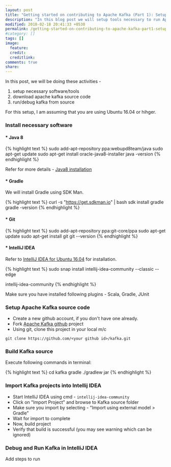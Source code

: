 ```yaml
---
layout: post
title: "Getting started on contributing to Apache Kafka (Part 1): Setup tools and source code"
description: "In this blog post we will setup tools necessary to run Apache Kafka from source"
modified: 2018-02-18 20:41:33 +0530
permalink: /getting-started-on-contributing-to-apache-kafka-part1-setup-tools-and-source-code/
#category: []
tags: []
image:
  feature: 
  credit: 
  creditlink: 
comments: true
share: 
---
```


In this post, we will be doing these activities -
1. setup necessary software/tools
2. download apache kafka source code
3. run/debug kafka from source

For this setup, I am assuming that you are using Ubuntu 16.04 or hihger.

### Install necessary software

#### * Java 8
{% highlight text %}
sudo add-apt-repository ppa:webupd8team/java
sudo apt-get update
sudo apt-get install oracle-java8-installer
java -version
{% endhighlight %}

Refer for more details - [Java8 installation]

#### * Gradle
We will install Gradle using SDK Man.

{% highlight text %}
curl -s "https://get.sdkman.io" | bash
sdk install gradle
gradle -version
{% endhighlight %}


#### * Git
{% highlight text %}
sudo add-apt-repository ppa:git-core/ppa
sudo apt-get update
sudo apt-get install git
git --version
{% endhighlight %}

#### * IntelliJ IDEA
Refer to [IntelliJ IDEA for Ubuntu 16.04] for installation.

{% highlight text %}
sudo snap install intellij-idea-community --classic --edge

intellij-idea-community
{% endhighlight %}

Make sure you have installed following plugins - Scala, Gradle, JUnit

### Setup Apache Kafka source code
* Create a new github account, if you don't have one already.
* Fork [Apache Kafka github] project
* Using git, clone this project in your local m/c

`git clone https://github.com/<your github id>/kafka.git`

### Build Kafka source
Execute following commands in terminal:

{% highlight text %}
cd kafka
gradle
./gradlew jar
{% endhighlight %}

### Import Kafka projects into Intellij IDEA
* Start IntelliJ IDEA using cmd - `intellij-idea-community`
* Click on "Import Project" and browse to Kafka source folder
* Make sure you import by selecting - "Import using external model > Gradle"
* Wait for import to complete
* Now, build project
* Verify that build is successful (you may see warning which can be ignored)


### Debug and Run Kafka in IntelliJ IDEA
Add steps to run

[Java8 installation]:http://tipsonubuntu.com/2016/07/31/install-oracle-java-8-9-ubuntu-16-04-linux-mint-18/
[Scala-IDE]:http://scala-ide.org
[Apache Kafka github]:https://github.com/apache/kafka
[IntelliJ IDEA for Ubuntu 16.04]:https://blog.jetbrains.com/idea/2017/11/install-intellij-idea-with-snaps/

